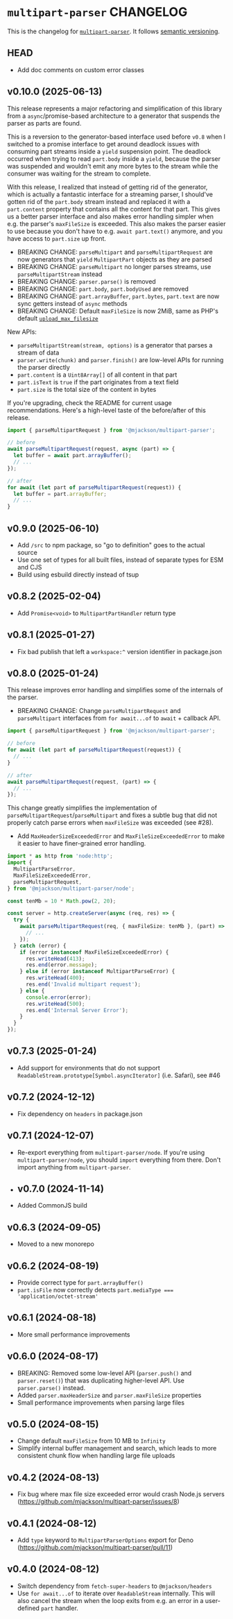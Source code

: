 # `multipart-parser` CHANGELOG

This is the changelog for [`multipart-parser`](https://github.com/mjackson/remix-the-web/tree/main/packages/multipart-parser). It follows [semantic versioning](https://semver.org/).

## HEAD

- Add doc comments on custom error classes

## v0.10.0 (2025-06-13)

This release represents a major refactoring and simplification of this library from a `async`/promise-based architecture to a generator that suspends the parser as parts are found.

This is a reversion to the generator-based interface used before `v0.8` when I switched to a promise interface to get around deadlock issues with consuming part streams inside a `yield` suspension point. The deadlock occurred when trying to read `part.body` inside a `yield`, because the parser was suspended and wouldn't emit any more bytes to the stream while the consumer was waiting for the stream to complete.

With this release, I realized that instead of getting rid of the generator, which is actually a fantastic interface for a streaming parser, I should've gotten rid of the `part.body` stream instead and replaced it with a `part.content` property that contains all the content for that part. This gives us a better parser interface and also makes error handling simpler when e.g. the parser's `maxFileSize` is exceeded. This also makes the parser easier to use because you don't have to e.g. `await part.text()` anymore, and you have access to `part.size` up front.

- BREAKING CHANGE: `parseMultipart` and `parseMultipartRequest` are now generators that `yield` `MultipartPart` objects as they are parsed
- BREAKING CHANGE: `parseMultipart` no longer parses streams, use `parseMultipartStream` instead
- BREAKING CHANGE: `parser.parse()` is removed
- BREAKING CHANGE: `part.body`, `part.bodyUsed` are removed
- BREAKING CHANGE: `part.arrayBuffer`, `part.bytes`, `part.text` are now sync getters instead of `async` methods
- BREAKING CHANGE: Default `maxFileSize` is now 2MiB, same as PHP's default [`upload_max_filesize`](https://www.php.net/manual/en/ini.core.php#ini.upload-max-filesize)

New APIs:

- `parseMultipartStream(stream, options)` is a generator that parses a stream of data
- `parser.write(chunk)` and `parser.finish()` are low-level APIs for running the parser directly
- `part.content` is a `Uint8Array[]` of all content in that part
- `part.isText` is `true` if the part originates from a text field
- `part.size` is the total size of the content in bytes

If you're upgrading, check the README for current usage recommendations. Here's a high-level taste of the before/after of this release.

```ts
import { parseMultipartRequest } from '@mjackson/multipart-parser';

// before
await parseMultipartRequest(request, async (part) => {
  let buffer = await part.arrayBuffer();
  // ...
});

// after
for await (let part of parseMultipartRequest(request)) {
  let buffer = part.arrayBuffer;
  // ...
}
```

## v0.9.0 (2025-06-10)

- Add `/src` to npm package, so "go to definition" goes to the actual source
- Use one set of types for all built files, instead of separate types for ESM and CJS
- Build using esbuild directly instead of tsup

## v0.8.2 (2025-02-04)

- Add `Promise<void>` to `MultipartPartHandler` return type

## v0.8.1 (2025-01-27)

- Fix bad publish that left a `workspace:^` version identifier in package.json

## v0.8.0 (2025-01-24)

This release improves error handling and simplifies some of the internals of the parser.

- BREAKING CHANGE: Change `parseMultipartRequest` and `parseMultipart` interfaces from `for await...of` to `await` + callback API.

```ts
import { parseMultipartRequest } from '@mjackson/multipart-parser';

// before
for await (let part of parseMultipartRequest(request)) {
  // ...
}

// after
await parseMultipartRequest(request, (part) => {
  // ...
});
```

This change greatly simplifies the implementation of `parseMultipartRequest`/`parseMultipart` and fixes a subtle bug that did not properly catch parse errors when `maxFileSize` was exceeded (see #28).

- Add `MaxHeaderSizeExceededError` and `MaxFileSizeExceededError` to make it easier to have finer-grained error handling.

```ts
import * as http from 'node:http';
import {
  MultipartParseError,
  MaxFileSizeExceededError,
  parseMultipartRequest,
} from '@mjackson/multipart-parser/node';

const tenMb = 10 * Math.pow(2, 20);

const server = http.createServer(async (req, res) => {
  try {
    await parseMultipartRequest(req, { maxFileSize: tenMb }, (part) => {
      // ...
    });
  } catch (error) {
    if (error instanceof MaxFileSizeExceededError) {
      res.writeHead(413);
      res.end(error.message);
    } else if (error instanceof MultipartParseError) {
      res.writeHead(400);
      res.end('Invalid multipart request');
    } else {
      console.error(error);
      res.writeHead(500);
      res.end('Internal Server Error');
    }
  }
});
```

## v0.7.3 (2025-01-24)

- Add support for environments that do not support `ReadableStream.prototype[Symbol.asyncIterator]` (i.e. Safari), see #46

## v0.7.2 (2024-12-12)

- Fix dependency on `headers` in package.json

## v0.7.1 (2024-12-07)

- Re-export everything from `multipart-parser/node`. If you're using `multipart-parser/node`, you should `import` everything from there. Don't import anything from `multipart-parser`.

- ## v0.7.0 (2024-11-14)

- Added CommonJS build

## v0.6.3 (2024-09-05)

- Moved to a new monorepo

## v0.6.2 (2024-08-19)

- Provide correct type for `part.arrayBuffer()`
- `part.isFile` now correctly detects `part.mediaType === 'application/octet-stream'`

## v0.6.1 (2024-08-18)

- More small performance improvements

## v0.6.0 (2024-08-17)

- BREAKING: Removed some low-level API (`parser.push()` and `parser.reset()`) that was duplicating higher-level API. Use `parser.parse()` instead.
- Added `parser.maxHeaderSize` and `parser.maxFileSize` properties
- Small performance improvements when parsing large files

## v0.5.0 (2024-08-15)

- Change default `maxFileSize` from 10 MB to `Infinity`
- Simplify internal buffer management and search, which leads to more consistent chunk flow when handling large file uploads

## v0.4.2 (2024-08-13)

- Fix bug where max file size exceeded error would crash Node.js servers (https://github.com/mjackson/multipart-parser/issues/8)

## v0.4.1 (2024-08-12)

- Add `type` keyword to `MultipartParserOptions` export for Deno (https://github.com/mjackson/multipart-parser/pull/11)

## v0.4.0 (2024-08-12)

- Switch dependency from `fetch-super-headers` to `@mjackson/headers`
- Use `for await...of` to iterate over `ReadableStream` internally. This will also cancel the stream when the loop exits from e.g. an error in a user-defined `part` handler.

